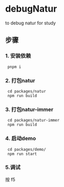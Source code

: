 # debugNatur
to debug natur for study

## 步骤
### 1. 安装依赖
```shell
 pnpm i
```

### 2. 打包natur
```shell
 cd packages/natur
 npm run build
```

### 3. 打包natur-immer
```shell
 cd packages/natur-immer
 npm run build
```

### 4. 启动demo
```shell
 cd packages/demo/ 
 npm run start
```

### 5.调试
按 f5


